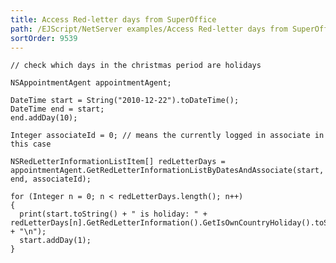 ```yaml
---
title: Access Red-letter days from SuperOffice
path: /EJScript/NetServer examples/Access Red-letter days from SuperOffice
sortOrder: 9539
---
```



    // check which days in the christmas period are holidays
    
    NSAppointmentAgent appointmentAgent;
    
    DateTime start = String("2010-12-22").toDateTime();
    DateTime end = start;
    end.addDay(10);
    
    Integer associateId = 0; // means the currently logged in associate in this case
    
    NSRedLetterInformationListItem[] redLetterDays = appointmentAgent.GetRedLetterInformationListByDatesAndAssociate(start, end, associateId);
    
    for (Integer n = 0; n < redLetterDays.length(); n++)
    {
      print(start.toString() + " is holiday: " + redLetterDays[n].GetRedLetterInformation().GetIsOwnCountryHoliday().toString() + "\n");
      start.addDay(1);
    }


